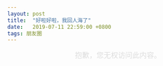 ```yaml
---
layout: post
title:  "好啦好啦，我回人海了"
date:   2019-07-11 22:59:00 +0800
tags: 朋友圈
---
```


<div style="text-align: center;font-size: 1.17em;    color: #ddd;">抱歉，您无权访问此内容。</div>